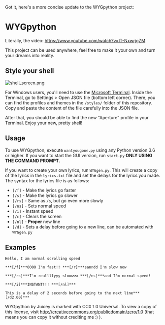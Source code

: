Got it, here's a more concise update to the WYGpython project:

# WYGpython

Literally, the video: https://www.youtube.com/watch?v=lT-NxwrjgZM

This project can be used anywhere, feel free to make it your own and turn your dreams into reality.

## Style your shell

![shell_screen.png](styles/shell_screen.png)

For Windows users, you'll need to use the [Microsoft Terminal](https://github.com/microsoft/terminal). Inside the Terminal, go to Settings > Open JSON file (bottom left corner). There, you can find the profiles and themes in the `/styles/` folder of this repository. Copy and paste the content of the file carefully into the JSON file.

After that, you should be able to find the new "Aperture" profile in your Terminal. Enjoy your new, pretty shell!

## Usage

To use WYGpython, execute `wantyougone.py` using any Python version 3.6 or higher. If you want to start the GUI version, run `start.py` **ONLY USING THE COMMAND PROMPT**.

If you want to create your own lyrics, run `WYGgen.py`. This will create a copy of the lyrics in the `lyrics.txt` file and set the delays for the lyrics you made. The syntax for the lyrics file is as follows:

- `[/f]` - Make the lyrics go faster
- `[/s]` - Make the lyrics go slower
- `[/rs]` - Same as `/s`, but go even more slowly
- `[/ns]` - Sets normal speed
- `[/i]` - Instant speed
- `[/c]` - Clears the screen
- `[/nl]` - **Proper** new line
- `[/d]` - Sets a delay before going to a new line, can be automated with `WYGgen.py`

## Examples

```
Hello, I am normal scrolling speed

***[/f]***OOOO I'm fast!! ***[/r]***sanndd I'm slow now

***[/rs]***I'm reallllyyy sloowww ***[/ns]***and I'm normal speed!

***[/i]***INSTANT!!! ***[/nl]***

This is a delay of 2 seconds before going to the next line***[/d2.00]***
```

WYGpython by Juicey is marked with CC0 1.0 Universal. To view a copy of this license, visit http://creativecommons.org/publicdomain/zero/1.0 (that means you can copy it without crediting me :) ).
